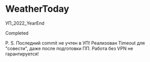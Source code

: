 # WeatherToday
УП_2022_YearEnd

Completed

P. S. Последний commit не учтен в УП! Реализован Timeout для "совести", даже после подготовки ПП. Работа без VPN не гарантируется!

